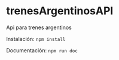# trenesArgentinosAPI
Api para trenes argentinos

Instalación:
`npm install`

Documentación:
`npm run doc`